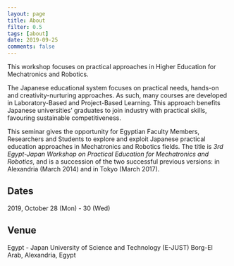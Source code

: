 ```yaml
---
layout: page
title: About
filter: 0.5
tags: [about]
date: 2019-09-25
comments: false
---
```


This workshop focuses on practical approaches in Higher Education for Mechatronics and Robotics.


The Japanese educational system focuses on practical needs, hands-on and creativity-nurturing approaches. As such, many courses are developed in Laboratory-Based and Project-Based Learning. This approach benefits Japanese universities’ graduates to join industry with practical skills, favouring sustainable competitiveness.


This seminar gives the opportunity for Egyptian Faculty Members, Researchers and Students to explore and exploit Japanese practical education approaches in Mechatronics and Robotics fields. The title is *3rd Egypt-Japan Workshop on Practical Education for Mechatronics and Robotics*, and is a succession of the two successful previous versions: in Alexandria (March 2014) and in Tokyo (March 2017).


## Dates
2019, October 28 (Mon) - 30 (Wed)

## Venue

Egypt - Japan University of Science and Technology (E-JUST)
Borg-El Arab, Alexandria, Egypt



